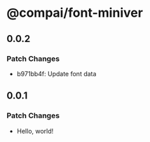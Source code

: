 # @compai/font-miniver

## 0.0.2

### Patch Changes

- b971bb4f: Update font data

## 0.0.1

### Patch Changes

- Hello, world!
